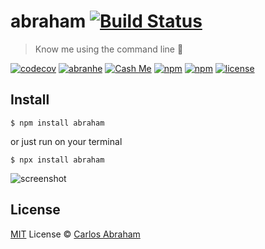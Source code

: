 # abraham [![Build Status](https://api.abranhe.com/badges/travis/abraham)](https://travis-ci.org/abraham/abraham) 

> Know me using the command line 🎸

[![codecov](https://codecov.io/gh/abraham/abraham/badge.svg?branch=master)](https://codecov.io/gh/abraham/abraham?branch=master)
[![abranhe](https://abranhe.com/badge.svg)](https://github.com/abranhe)
[![Cash Me](https://cdn.abranhe.com/badges/cash-me.svg)](https://cash.me/$abranhe)
[![npm](https://img.shields.io/npm/v/abraham.svg)](https://www.npmjs.com/package/abraham)
[![npm](https://img.shields.io/npm/dt/abraham.svg)](https://www.npmjs.com/package/abraham)
[![license](https://img.shields.io/github/license/abranhe/abraham.svg)](https://github.com/19cah/abraham/blob/master/license)


## Install

```
$ npm install abraham
```

or just run on your terminal

```
$ npx install abraham
```

![screenshot](https://cdn.abranhe.com/projects/abraham/shoot.png)

## License

[MIT](https://github.com/abranhe/abraham/blob/master/license) License © [Carlos Abraham](https://github.com/abranhe)